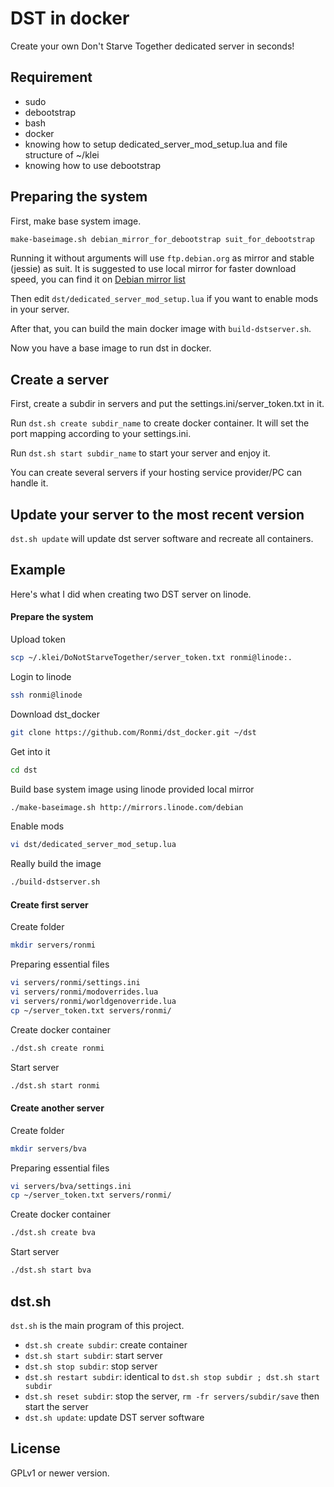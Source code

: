 # DST in docker

Create your own Don't Starve Together dedicated server in seconds!

## Requirement
- sudo
- debootstrap
- bash
- docker
- knowing how to setup dedicated_server_mod_setup.lua and file structure of ~/klei
- knowing how to use debootstrap

## Preparing the system

First, make base system image.

```sh
make-baseimage.sh debian_mirror_for_debootstrap suit_for_debootstrap
```
Running it without arguments will use `ftp.debian.org` as mirror and stable (jessie) as suit.
It is suggested to use local mirror for faster download speed, you can find it on [Debian mirror list](https://www.debian.org/mirror/list)

Then edit `dst/dedicated_server_mod_setup.lua` if you want to enable mods in your server.

After that, you can build the main docker image with `build-dstserver.sh`.

Now you have a base image to run dst in docker.

## Create a server

First, create a subdir in servers and put the settings.ini/server_token.txt in it.

Run `dst.sh create subdir_name` to create docker container. It will set the port mapping according to your settings.ini.

Run `dst.sh start subdir_name` to start your server and enjoy it.

You can create several servers if your hosting service provider/PC can handle it.

## Update your server to the most recent version

`dst.sh update` will update dst server software and recreate all containers.

## Example

Here's what I did when creating two DST server on linode.

#### Prepare the system
Upload token
```sh
scp ~/.klei/DoNotStarveTogether/server_token.txt ronmi@linode:.
```
Login to linode
```sh
ssh ronmi@linode
```
Download dst_docker
```sh
git clone https://github.com/Ronmi/dst_docker.git ~/dst
```
Get into it
```sh
cd dst
```
Build base system image using linode provided local mirror
```sh
./make-baseimage.sh http://mirrors.linode.com/debian
```
Enable mods
```sh
vi dst/dedicated_server_mod_setup.lua
```
Really build the image
```sh
./build-dstserver.sh
```

#### Create first server
Create folder
```sh
mkdir servers/ronmi
```
Preparing essential files
```sh
vi servers/ronmi/settings.ini
vi servers/ronmi/modoverrides.lua
vi servers/ronmi/worldgenoverride.lua
cp ~/server_token.txt servers/ronmi/
```
Create docker container
```sh
./dst.sh create ronmi
```
Start server
```sh
./dst.sh start ronmi
```

#### Create another server
Create folder
```sh
mkdir servers/bva
```
Preparing essential files
```sh
vi servers/bva/settings.ini
cp ~/server_token.txt servers/ronmi/
```
Create docker container
```sh
./dst.sh create bva
```
Start server
```sh
./dst.sh start bva
```


## dst.sh

`dst.sh` is the main program of this project.

- `dst.sh create subdir`: create container
- `dst.sh start subdir`: start server
- `dst.sh stop subdir`: stop server
- `dst.sh restart subdir`: identical to `dst.sh stop subdir ; dst.sh start subdir`
- `dst.sh reset subdir`: stop the server, `rm -fr servers/subdir/save` then start the server
- `dst.sh update`: update DST server software

## License

GPLv1 or newer version.
